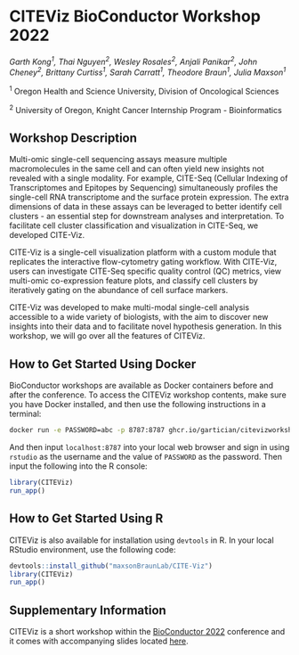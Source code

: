 # CITEViz BioConductor Workshop 2022

_Garth Kong<sup>1</sup>,
Thai Nguyen<sup>2</sup>,
Wesley Rosales<sup>2</sup>,
Anjali Panikar<sup>2</sup>,
John Cheney<sup>2</sup>,
Brittany Curtiss<sup>1</sup>,
Sarah Carratt<sup>1</sup>,
Theodore Braun<sup>1</sup>,
Julia Maxson<sup>1</sup>_

<sup>1</sup> Oregon Health and Science University, Division of Oncological Sciences

<sup>2</sup> University of Oregon, Knight Cancer Internship Program - Bioinformatics

## Workshop Description

Multi-omic single-cell sequencing assays measure multiple macromolecules in the same cell and can often yield new insights not revealed with a single modality. For example, CITE-Seq (Cellular Indexing of Transcriptomes and Epitopes by Sequencing) simultaneously profiles the single-cell RNA transcriptome and the surface protein expression. The extra dimensions of data in these assays can be leveraged to better identify cell clusters - an essential step for downstream analyses and interpretation. To facilitate cell cluster classification and visualization in CITE-Seq, we developed CITE-Viz.

CITE-Viz is a single-cell visualization platform with a custom module that replicates the interactive flow-cytometry gating workflow. With CITE-Viz, users can investigate CITE-Seq specific quality control (QC) metrics, view multi-omic co-expression feature plots, and classify cell clusters by iteratively gating on the abundance of cell surface markers.

CITE-Viz was developed to make multi-modal single-cell analysis accessible to a wide variety of biologists, with the aim to discover new insights into their data and to facilitate novel hypothesis generation. In this workshop, we will go over all the features of CITEViz.

## How to Get Started Using Docker

BioConductor workshops are available as Docker containers before and after the conference. To access the CITEViz workshop contents, make sure you have Docker installed, and then use the following instructions in a terminal:

```bash
docker run -e PASSWORD=abc -p 8787:8787 ghcr.io/gartician/citevizworkshop:latest
```

And then input `localhost:8787` into your local web browser and sign in using `rstudio` as the username and the value of `PASSWORD` as the password. Then input the following into the R console:

```R
library(CITEViz)
run_app()
```

## How to Get Started Using R

CITEViz is also available for installation using `devtools` in R. In your local RStudio environment, use the following code:

```R
devtools::install_github("maxsonBraunLab/CITE-Viz")
library(CITEViz)
run_app()
```

## Supplementary Information

CITEViz is a short workshop within the [BioConductor 2022](https://bioc2022.bioconductor.org/) conference and it comes with accompanying slides located [here](https://docs.google.com/presentation/d/1n5w68g73PxtCr951nfARrcublmCPtjEV/edit?usp=sharing&ouid=103073204322243618372&rtpof=true&sd=true).